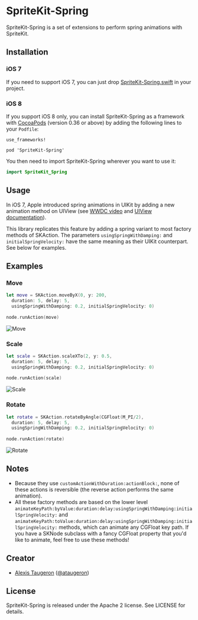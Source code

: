 SpriteKit-Spring
================

SpriteKit-Spring is a set of extensions to perform spring animations with SpriteKit.

## Installation

### iOS 7

If you need to support iOS 7, you can just drop [SpriteKit-Spring.swift](SpriteKit-Spring.swift) in your project.

### iOS 8

If you support iOS 8 only, you can install SpriteKit-Spring as a framework with [CocoaPods](https://cocoapods.org) (version 0.36 or above) by adding the following lines to your ```Podfile```:

```
use_frameworks!

pod 'SpriteKit-Spring'
```

You then need to import SpriteKit-Spring wherever you want to use it:

```swift
import SpriteKit_Spring
```

## Usage

In iOS 7, Apple introduced spring animations in UIKit by adding a new animation method on UIView (see [WWDC video](https://developer.apple.com/videos/wwdc/2014/#221) and [UIView documentation](https://developer.apple.com/library/ios/documentation/UIKit/Reference/UIView_Class/index.html#//apple_ref/occ/clm/UIView/animateWithDuration:delay:usingSpringWithDamping:initialSpringVelocity:options:animations:completion:)).

This library replicates this feature by adding a spring variant to most factory methods of SKAction. The parameters ```usingSpringWithDamping:``` and ```initialSpringVelocity:``` have the same meaning as their UIKit counterpart. See below for examples.

## Examples

### Move

```swift
let move = SKAction.moveByX(0, y: 200, 
  duration: 5, delay: 5,
  usingSpringWithDamping: 0.2, initialSpringVelocity: 0)
  
node.runAction(move)
```

![Move](https://ataugeron.github.io/SpriteKit-Spring/bounce_1.gif)

### Scale

```swift
let scale = SKAction.scaleXTo(2, y: 0.5,
  duration: 5, delay: 5,
  usingSpringWithDamping: 0.2, initialSpringVelocity: 0)
  
node.runAction(scale)
```

![Scale](https://ataugeron.github.io/SpriteKit-Spring/bounce_2.gif)

### Rotate

```swift
let rotate = SKAction.rotateByAngle(CGFloat(M_PI/2),
  duration: 5, delay: 5,
  usingSpringWithDamping: 0.2, initialSpringVelocity: 0)
  
node.runAction(rotate)
```

![Rotate](https://ataugeron.github.io/SpriteKit-Spring/bounce_3.gif)

## Notes

- Because they use ```customActionWithDuration:actionBlock:```, none of these actions is reversible (the reverse action performs the same animation).
- All these factory methods are based on the lower level ```animateKeyPath:byValue:duration:delay:usingSpringWithDamping:initialSpringVelocity:``` and ```animateKeyPath:toValue:duration:delay:usingSpringWithDamping:initialSpringVelocity:``` methods, which can animate any CGFloat key path. If you have a SKNode subclass with a fancy CGFloat property that you'd like to animate, feel free to use these methods!

## Creator

- [Alexis Taugeron](http://alexistaugeron.com) ([@ataugeron](https://twitter.com/ataugeron))

## License

SpriteKit-Spring is released under the Apache 2 license. See LICENSE for details.
